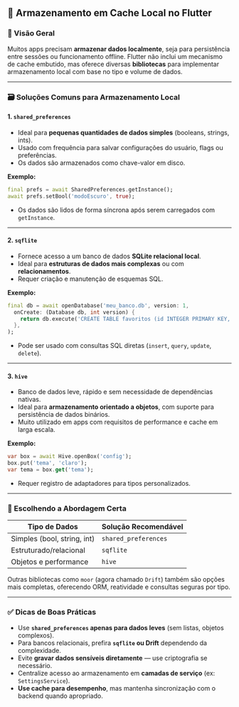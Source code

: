 ## 💾 Armazenamento em Cache Local no Flutter

### 📌 Visão Geral

Muitos apps precisam **armazenar dados localmente**, seja para persistência entre sessões ou funcionamento offline. Flutter não inclui um mecanismo de cache embutido, mas oferece diversas **bibliotecas** para implementar armazenamento local com base no tipo e volume de dados.

---

### 🗃️ Soluções Comuns para Armazenamento Local

#### 1. **`shared_preferences`**

- Ideal para **pequenas quantidades de dados simples** (booleans, strings, ints).
- Usado com frequência para salvar configurações do usuário, flags ou preferências.
- Os dados são armazenados como chave-valor em disco.

**Exemplo:**

```dart
final prefs = await SharedPreferences.getInstance();
await prefs.setBool('modoEscuro', true);
```

- Os dados são lidos de forma síncrona após serem carregados com `getInstance`.

---

#### 2. **`sqflite`**

- Fornece acesso a um banco de dados **SQLite relacional local**.
- Ideal para **estruturas de dados mais complexas** ou com **relacionamentos**.
- Requer criação e manutenção de esquemas SQL.

**Exemplo:**

```dart
final db = await openDatabase('meu_banco.db', version: 1,
  onCreate: (Database db, int version) {
    return db.execute('CREATE TABLE favoritos (id INTEGER PRIMARY KEY, nome TEXT)');
  },
);
```

- Pode ser usado com consultas SQL diretas (`insert`, `query`, `update`, `delete`).

---

#### 3. **`hive`**

- Banco de dados leve, rápido e sem necessidade de dependências nativas.
- Ideal para **armazenamento orientado a objetos**, com suporte para persistência de dados binários.
- Muito utilizado em apps com requisitos de performance e cache em larga escala.

**Exemplo:**

```dart
var box = await Hive.openBox('config');
box.put('tema', 'claro');
var tema = box.get('tema');
```

- Requer registro de adaptadores para tipos personalizados.

---

### 🧩 Escolhendo a Abordagem Certa

| Tipo de Dados | Solução Recomendável        |
|---------------|------------------------------|
| Simples (bool, string, int) | `shared_preferences` |
| Estruturado/relacional      | `sqflite`             |
| Objetos e performance       | `hive`                |

Outras bibliotecas como `moor` (agora chamado `Drift`) também são opções mais completas, oferecendo ORM, reatividade e consultas seguras por tipo.

---

### ✅ Dicas de Boas Práticas

- Use **`shared_preferences` apenas para dados leves** (sem listas, objetos complexos).
- Para bancos relacionais, prefira **`sqflite` ou Drift** dependendo da complexidade.
- Evite **gravar dados sensíveis diretamente** — use criptografia se necessário.
- Centralize acesso ao armazenamento em **camadas de serviço** (ex: `SettingsService`).
- **Use cache para desempenho**, mas mantenha sincronização com o backend quando apropriado.